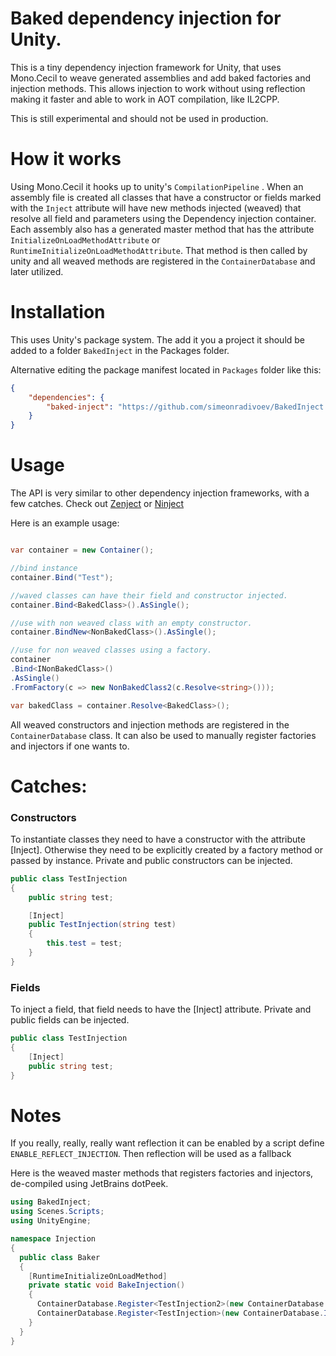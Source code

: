# Baked dependency injection for Unity.

This is a tiny dependency injection framework for Unity, that uses Mono.Cecil to weave generated assemblies and add baked factories and injection methods. This allows injection to work without using reflection making it faster and able to work in AOT compilation, like IL2CPP.

This is still experimental and should not be used in production.

# How it works
Using Mono.Cecil it hooks up to unity's `CompilationPipeline` . When an assembly file is created all classes that have a constructor or fields marked with the `Inject` attribute will have new methods injected (weaved) that resolve all field and parameters using the Dependency injection container. 
Each assembly also has a generated master method that has the attribute `InitializeOnLoadMethodAttribute` or `RuntimeInitializeOnLoadMethodAttribute`. That method is then called by unity and all weaved methods are registered in the `ContainerDatabase` and later utilized.

# Installation

This uses Unity's package system. The add it you a project it should be added to a folder `BakedInject` in the Packages folder.

Alternative editing the package manifest located in `Packages` folder like this:
``` json
{
    "dependencies": {
        "baked-inject": "https://github.com/simeonradivoev/BakedInject.git"
    }
}
```

# Usage
The API is very similar to other dependency injection frameworks, with a few catches.
Check out [Zenject](https://github.com/modesttree/Zenject) or [Ninject](https://github.com/ninject/ninject)

Here is an example usage:

``` csharp

var container = new Container();

//bind instance
container.Bind("Test");

//waved classes can have their field and constructor injected.
container.Bind<BakedClass>().AsSingle();

//use with non weaved class with an empty constructor.
container.BindNew<NonBakedClass>().AsSingle();

//use for non weaved classes using a factory.
container
.Bind<INonBakedClass>()
.AsSingle()
.FromFactory(c => new NonBakedClass2(c.Resolve<string>()));

var bakedClass = container.Resolve<BakedClass>();
```

All weaved constructors and injection methods are registered in the `ContainerDatabase` class. It can also be used to manually register factories and injectors if one wants to.

# Catches:

### Constructors
To instantiate classes they need to have a constructor with the attribute [Inject]. Otherwise they need to be explicitly created by a factory method or passed by instance. Private and public constructors can be injected.

``` csharp
public class TestInjection
{
    public string test;

    [Inject]
    public TestInjection(string test)
    {
        this.test = test;
    }
}
```

### Fields
To inject a field, that field needs to have the [Inject] attribute. Private and public fields can be injected.
``` csharp
public class TestInjection
{
    [Inject]
    public string test;
}
```

# Notes
If you really, really, really want reflection it can be enabled by a script define `ENABLE_REFLECT_INJECTION`. Then reflection will be used as a fallback

Here is the weaved master methods that registers factories and injectors, de-compiled using JetBrains dotPeek.
``` csharp
using BakedInject;
using Scenes.Scripts;
using UnityEngine;

namespace Injection
{
  public class Baker
  {
    [RuntimeInitializeOnLoadMethod]
    private static void BakeInjection()
    {
      ContainerDatabase.Register<TestInjection2>(new ContainerDatabase.Factory(TestInjection2.TestInjection2FactoryMethod));
      ContainerDatabase.Register<TestInjection>(new ContainerDatabase.Injector(TestInjection.TestInjectionInjectionMethod));
    }
  }
}

```
